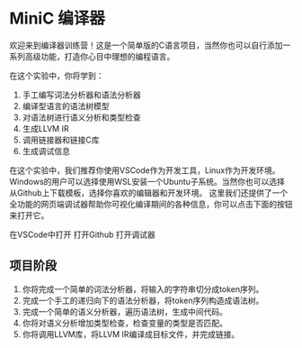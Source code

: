 # MiniC 编译器

欢迎来到编译器训练营！这是一个简单版的C语言项目，当然你也可以自行添加一系列高级功能，打造你心目中理想的编程语言。

在这个实验中，你将学到：

1. 手工编写词法分析器和语法分析器
2. 编译型语言的语法树模型
3. 对语法树进行语义分析和类型检查
4. 生成LLVM IR
5. 调用链接器和链接C库
6. 生成调试信息


在这个实验中，我们推荐你使用VSCode作为开发工具，Linux作为开发环境。Windows的用户可以选择使用WSL安装一个Ubuntu子系统。当然你也可以选择从Github上下载模板，选择你喜欢的编辑器和开发环境。
这里我们还提供了一个全功能的网页端调试器帮助你可视化编译期间的各种信息，你可以点击下面的按钮来打开它。

<el-button type="primary" href=''>在VSCode中打开</el-button>
<el-button type="info" href=''>打开Github</el-button>
<el-button type="success" tag="a" href='Debug.html'>打开调试器</el-button>


## 项目阶段

1. 你将完成一个简单的词法分析器，将输入的字符串切分成token序列。
2. 完成一个手工的递归向下的语法分析器，将token序列构造成语法树。
3. 完成一个简单的语义分析器，遍历语法树，生成中间代码。
4. 你将对语义分析增加类型检查，检查变量的类型是否匹配。
5. 你将调用LLVM库，将LLVM IR编译成目标文件，并完成链接。





